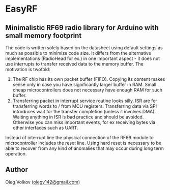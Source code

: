 # EasyRF
## Minimalistic RF69 radio library for Arduino with small memory footprint

The code is written solely based on the datasheet using default settings as much as possible to minimize code size. It differs from the alternative implementations (RadioHead for ex.) in one important aspect - it does not use interrupts to transfer received data to the memory buffer. The motivation is twofold:
1. The RF chip has its own packet buffer (FIFO). Copying its content makes sense only in case you have significantly larger buffer in RAM. Small cheap microcontrollers does not necessary have enough RAM for such buffer.
2. Transferring packet in interrupt service routine looks silly. ISR are for transferring words to / from MCU registers. Transferring data via SPI introduces wait for the transfer completion (unless it involves DMA). Waiting anything in ISR is bad practice and should be avoided. Otherwise you can miss important events, for ex receiving bytes via other interfaces such as UART.

Instead of interrupt line the physical connection of the RF69 module to microcontroller includes the reset line. Using hard reset is necessary to be able to recover from any kind of anomalies that may occur during long term operation.

## Author

Oleg Volkov (olegv142@gmail.com)
